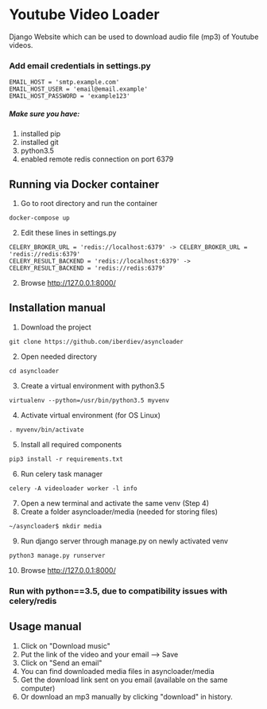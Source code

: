 # Youtube Video Loader

Django Website which can be used to download audio file (mp3) of Youtube videos.
### Add email credentials in settings.py
```
EMAIL_HOST = 'smtp.example.com'
EMAIL_HOST_USER = 'email@email.example'
EMAIL_HOST_PASSWORD = 'example123'
``` 

##### Make sure you have:
1. installed pip 
2. installed git
3. python3.5
4. enabled remote redis connection on port 6379
## Running via Docker container
1. Go to root directory and run the container
```
docker-compose up
```
2. Edit these lines in settings.py
```
CELERY_BROKER_URL = 'redis://localhost:6379' -> CELERY_BROKER_URL = 'redis://redis:6379'
CELERY_RESULT_BACKEND = 'redis://localhost:6379' -> CELERY_RESULT_BACKEND = 'redis://redis:6379'
```
2. Browse http://127.0.0.1:8000/
## Installation manual

1. Download the project
```
git clone https://github.com/iberdiev/asyncloader 
```
2. Open needed directory
```
cd asyncloader
```
3. Create a virtual environment with python3.5
```
virtualenv --python=/usr/bin/python3.5 myvenv
```
4. Activate virtual environment (for OS Linux)
```
. myvenv/bin/activate
```
5. Install all required components
```
pip3 install -r requirements.txt
```
6. Run celery task manager
```
celery -A videoloader worker -l info
```
7. Open a new terminal and activate the same venv (Step 4)
8. Create a folder asyncloader/media (needed for storing files)
```
~/asyncloader$ mkdir media
```
9. Run django server through manage.py on newly activated venv
```
python3 manage.py runserver
```
10. Browse http://127.0.0.1:8000/

### Run with python==3.5, due to compatibility issues with celery/redis

## Usage manual

1. Click on "Download music"
2. Put the link of the video and your email --> Save
3. Click on "Send an email"
5. You can find downloaded media files in asyncloader/media
6. Get the download link sent on you email (available on the same computer)
7. Or download an mp3 manually by clicking "download" in history.
